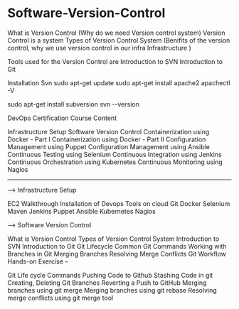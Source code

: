 # Software-Version-Control

What is Version Control   (Why do we need Version control system)
    Version Control is a system 
Types of Version Control System  (Benifits of the version control, why we use version control in our infra Infrastructure )

Tools used for the Version Control are 
Introduction to SVN
Introduction to Git


Installation Svn
sudo apt-get update
sudo apt-get install apache2
apachectl -V

sudo apt-get install subversion
svn --version


DevOps Certification Course Content

 Infrastructure Setup
 Software Version Control
 Containerization using Docker - Part I
 Containerization using Docker - Part II
 Configuration Management using Puppet
 Configuration Management using Ansible
 Continuous Testing using Selenium
 Continuous Integration using Jenkins
 Continuous Orchestration using Kubernetes
 Continuous Monitoring using Nagios

---------------------------------
--> Infrastructure Setup

EC2 Walkthrough
Installation of Devops Tools on cloud
Git
Docker
Selenium
Maven
Jenkins
Puppet
Ansible
Kubernetes
Nagios



--> Software Version Control

What is Version Control
Types of Version Control System
Introduction to SVN
Introduction to Git
Git Lifecycle
Common Git Commands
Working with Branches in Git
Merging Branches
Resolving Merge Conflicts
Git Workflow
Hands-on Exercise – 

Git Life cycle Commands
Pushing Code to Github
Stashing Code in git
Creating, Deleting Git Branches
Reverting a Push to GitHub
Merging branches using git merge
Merging branches using git rebase
Resolving merge conflicts using git merge tool
